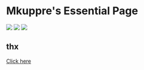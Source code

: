 # Mkuppre's Essential Page
![](https://img.shields.io/badge/vue-2.5.2-brightgreen.svg) ![](https://img.shields.io/badge/element--ui-2.3.5-brightgreen.svg) ![](https://img.shields.io/badge/vant-1.1.2-brightgreen.svg)


## thx
[Click here](https://github.com/GitHub-Laziji/vblog)
